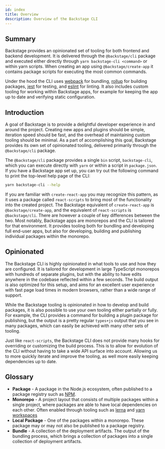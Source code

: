 ```yaml
---
id: index
title: Overview
description: Overview of the Backstage CLI
---
```


## Summary

Backstage provides an opinionated set of tooling for both frontend and backend
development. It is delivered through the `@backstage/cli` package and executed
either directly through `yarn backstage-cli <command>` or within yarn scripts.
When creating an app using `@backstage/create-app` it contains package scripts
for executing the most common commands.

Under the hood the CLI uses [webpack](https://webpack.js.org/) for bundling,
[rollup](https://rollupjs.org/) for building packages,
[jest](https://jestjs.io/) for testing, and [eslint](https://eslint.org/) for
linting. It also includes custom tooling for working within Backstage apps, for
example for keeping the app up to date and verifying static configuration.

## Introduction

A goal of Backstage is to provide a delightful developer experience in and
around the project. Creating new apps and plugins should be simple, iteration
speed should be fast, and the overhead of maintaining custom tooling should be
minimal. As a part of accomplishing this goal, Backstage provides its own set of
opinionated tooling, delivered primarily through the `@backstage/cli` package.

The `@backstage/cli` package provides a single `bin` script, `backstage-cli`,
which you can execute directly with `yarn` or within a script in `package.json`.
If you have a Backstage app set up, you can try out the following command to
print the top-level help page of the CLI:

```bash
yarn backstage-cli --help
```

If you are familiar with `create-react-app` you may recognize this pattern, as
it uses a package called `react-scripts` to bring most of the functionality into
the created project. The Backstage equivalent of `create-react-app` is
`@backstage/create-app`, and the equivalent of `react-scripts` is
`@backstage/cli`. There are however a couple of key differences between the two.
Most notably, Backstage apps are monorepos and the CLI is tailored for that
environment. It provides tooling both for bundling and developing full end-user
apps, but also for developing, building and publishing individual packages
within the monorepo.

## Opinionated

The Backstage CLI is highly opinionated in what tools to use and how they are
configured. It is tailored for development in large TypeScript monorepos with
hundreds of separate plugins, but with the ability to have edits anywhere in the
codebase reflected within a few seconds. The build output is also optimized for
this setup, and aims for an excellent user experience with fast page load times
in modern browsers, rather than a wide range of support.

While the Backstage tooling is opinionated in how to develop and build packages,
it is also possible to use your own tooling either partially or fully. For
example, the CLI provides a command for building a plugin package for
publishing, but the output is a pretty regular `types+js` output that you see in
many packages, which can easily be achieved with many other sets of tooling.

Just like `react-scripts`, the Backstage CLI does not provide many hooks for
overriding or customizing the build process. This is to allow for evolution of
the CLI without having to take a wide API surface into account. Allowing us to
more quickly iterate and improve the tooling, as well more easily keeping
dependencies up to date.

## Glossary

- **Package** - A package in the Node.js ecosystem, often published to a package
  registry such as [NPM](https://www.npmjs.com/).
- **Monorepo** - A project layout that consists of multiple packages within a
  single project, where packages are able to have local dependencies on each
  other. Often enabled through tooling such as [lerna](https://lerna.js.org/)
  and [yarn workspaces](https://classic.yarnpkg.com/en/docs/workspaces/)
- **Local Package** - One of the packages within a monorepo. These package may
  or may not also be published to a package registry.
- **Bundle** - A collection of the deployment artifacts. The output of the
  bundling process, which brings a collection of packages into a single
  collection of deployment artifacts.
